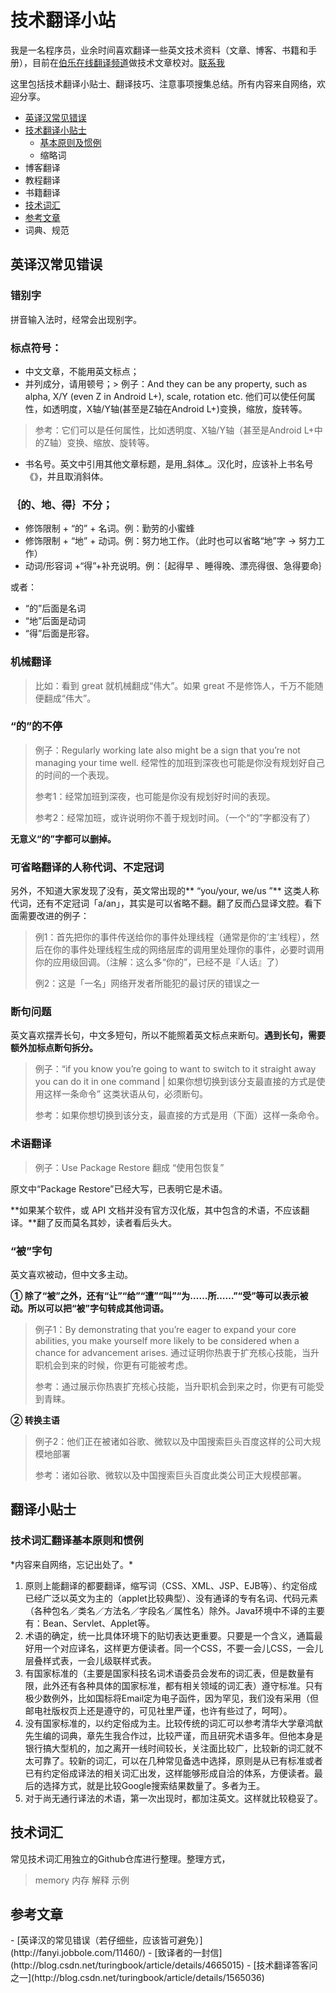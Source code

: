 # 技术翻译小站

我是一名程序员，业余时间喜欢翻译一些英文技术资料（文章、博客、书籍和手册），目前在[伯乐在线翻译频道](http://fanyi.jobbole.com)做技术文章校对。[联系我](http://www.jobbole.com/members/tangyouhua/)

这里包括技术翻译小贴士、翻译技巧、注意事项搜集总结。所有内容来自网络，欢迎分享。

- [英译汉常见错误](#common-mistake)
- [技术翻译小贴士](#tip)
    - [基本原则及惯例](#voc-convention)
    - 缩略词
- 博客翻译
- 教程翻译
- 书籍翻译
- [技术词汇](#voc-library)
- [参考文章](#reference)
- 词典、规范
 
<h2 id="common-mistake">英译汉常见错误</h2>

### 错别字

拼音输入法时，经常会出现别字。

### 标点符号：

*   中文文章，不能用英文标点；
*   并列成分，请用顿号；> 例子：And they can be any property, such as alpha, X/Y (even Z in Android L+), scale, rotation etc. 他们可以使任何属性，如透明度，X轴/Y轴(甚至是Z轴在Android L+)变换，缩放，旋转等。
> 
> 参考：它们可以是任何属性，比如透明度、X轴/Y轴（甚至是Android L+中的Z轴）变换、缩放、旋转等。

*   书名号。英文中引用其他文章标题，是用_斜体_。汉化时，应该补上书名号《》，并且取消斜体。

### ｛的、地、得｝不分；

*   修饰限制 + “的” + 名词。例：勤劳的小蜜蜂
*   修饰限制 + “地” + 动词。例：努力地工作。（此时也可以省略“地”字 → 努力工作）
*   动词/形容词 +“得”+补充说明。例：｛起得早 、睡得晚、漂亮得很、急得要命｝

或者：

*   “的”后面是名词
*   “地”后面是动词
*   “得”后面是形容。

### 机械翻译
> 比如：看到 great 就机械翻成“伟大”。如果 great 不是修饰人，千万不能随便翻成“伟大”。

### “的”的不停
> 例子：Regularly working late also might be a sign that you’re not managing your time well. 经常性的加班到深夜也可能是你没有规划好自己的时间的一个表现。
> 
> 参考1：经常加班到深夜，也可能是你没有规划好时间的表现。
> 
> 参考2：经常加班，或许说明你不善于规划时间。（一个“的”字都没有了）

**无意义“的”字都可以删掉。**

### 可省略翻译的人称代词、不定冠词

另外，不知道大家发现了没有，英文常出现的** “you/your, we/us ”** 这类人称代词，还有不定冠词「a/an」，其实是可以省略不翻。翻了反而凸显译文腔。看下面需要改进的例子：
> 例1：首先把你的事件传送给你的事件处理线程（通常是你的‘主’线程），然后在你的事件处理线程生成的网络层库的调用里处理你的事件，必要时调用你的应用级回调。（注解：这么多“你的”，已经不是『人话』了）
> 
> 例2：这是「一名」网络开发者所能犯的最讨厌的错误之一

### 断句问题

英文喜欢摆弄长句，中文多短句，所以不能照着英文标点来断句。**遇到长句，需要额外加标点断句拆分。**
> 例子：“if you know you’re going to want to switch to it straight away you can do it in one command | 如果你想切换到该分支最直接的方式是使用这样一条命令”  这类状语从句，必须断句。
> 
> 参考：如果你想切换到该分支，最直接的方式是用（下面）这样一条命令。

### 术语翻译
> 例子：Use Package Restore 翻成 “使用包恢复”

原文中“Package Restore”已经大写，已表明它是术语。

**如果某个软件，或 API 文档并没有官方汉化版，其中包含的术语，不应该翻译。**翻了反而莫名其妙，读者看后头大。

### “被”字句

英文喜欢被动，但中文多主动。

**① 除了“被”之外，还有“让”“给”“遭”“叫”“为……所……”“受”等可以表示被动。所以可以把“被”字句转成其他词语。**
> 例子1：By demonstrating that you’re eager to expand your core abilities, you make yourself more likely to be considered when a chance for advancement arises.  通过证明你热衷于扩充核心技能，当升职机会到来的时候，你更有可能被考虑。
> 
> 参考：通过展示你热衷扩充核心技能，当升职机会到来之时，你更有可能受到青睐。

**② 转换主语**
> 例子2：他们正在被诸如谷歌、微软以及中国搜索巨头百度这样的公司大规模地部署
> 
> 参考：诸如谷歌、微软以及中国搜索巨头百度此类公司正大规模部署。


<h2 id="tip">翻译小贴士</h2>
<h3 id="voc-convention">技术词汇翻译基本原则和惯例</h3>
*内容来自网络，忘记出处了。*

1. 原则上能翻译的都要翻译，缩写词（CSS、XML、JSP、EJB等）、约定俗成已经广泛以英文为主的（applet比较典型）、没有通译的专有名词、代码元素（各种包名／类名／方法名／字段名／属性名）除外。Java环境中不译的主要有：Bean、Servlet、Applet等。
1. 术语的确定，统一比具体环境下的贴切表达更重要。只要是一个含义，通篇最好用一个对应译名，这样更方便读者。同一个CSS，不要一会儿CSS，一会儿层叠样式表，一会儿级联样式表。
1. 有国家标准的（主要是国家科技名词术语委员会发布的词汇表，但是数量有限，此外还有各种具体的国家标准，都有相关领域的词汇表）遵守标准。只有极少数例外，比如国标将Email定为电子函件，因为罕见，我们没有采用（但邮电社版权页上还是遵守的，可见社里严谨，也许有些过了，呵呵）。
1. 没有国家标准的，以约定俗成为主。比较传统的词汇可以参考清华大学章鸿猷先生编的词典，章先生我合作过，比较严谨，而且研究术语多年。但他本身是银行搞大型机的，加之离开一线时间较长，关注面比较广，比较新的词汇就不太可靠了。较新的词汇，可以在几种常见备选中选择，原则是从已有标准或者已有约定俗成译法的相关词汇出发，这样能够形成自洽的体系，方便读者。最后的选择方式，就是比较Google搜索结果数量了。多者为王。
1. 对于尚无通行译法的术语，第一次出现时，都加注英文。这样就比较稳妥了。

<h2 id="voc-library">技术词汇</h2>

常见技术词汇用独立的Github仓库进行整理。整理方式，

> memory 内存
> 解释
> 示例

<h2 id="reference">参考文章</h2>
- [英译汉的常见错误（若仔细些，应该皆可避免）](http://fanyi.jobbole.com/11460/)
- [致译者的一封信](http://blog.csdn.net/turingbook/article/details/4665015)
- [技术翻译答客问之一](http://blog.csdn.net/turingbook/article/details/1565036)
